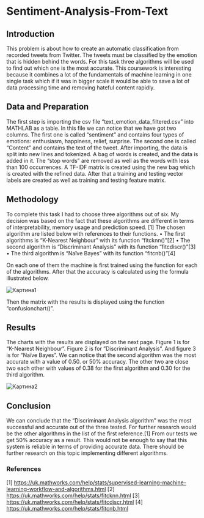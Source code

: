# Sentiment-Analysis-From-Text

## Introduction

This problem is about how to create an automatic classification from recorded tweets from Twitter. The tweets must be classified by the emotion that is hidden behind the words. For this task three algorithms will be used to find out which one is the most accurate. This coursework is interesting because it combines a lot of the fundamentals of machine learning in one single task which if it was in bigger scale it would be able to save a lot of data processing time and removing hateful content rapidly. 


## Data and Preparation

The first step is importing the csv file “text_emotion_data_filtered.csv” into MATHLAB as a table. In this file we can notice that we have got two columns. The first one is called “sentiment” and contains four types of emotions: enthusiasm, happiness, relief, surprise. The second one is called “Content” and contains the text of the tweet. 
After importing, the data is split into new lines and tokenized. A bag of words is created, and the data is added in it. The “stop words” are removed as well as the words with less than 100 occurrences. A TF-IDF matrix is created using the new bag which is created with the refined data. After that a training and testing vector labels are created as well as training and testing feature matrix. 


## Methodology

To complete this task I had to choose three algorithms out of six. My decision was based on the fact that these algorithms are different in terms of interpretability, memory usage and prediction speed. [1] The chosen algorithm are listed below with references to their functions.
•	The first algorithms is “K-Nearest Neighbour” with its function “fitcknn()”[2] 
•	The second algorithm is “Discriminant Analysis” with its function “fitcdiscr()”[3]
•	The third algorithm is “Naïve Bayes” with its function “fitcnb()”[4]

On each one of them the machine is first trained using the function for each of the algorithms. After that the accuracy is calculated using the formula illustrated below. 

![Картина1](https://github.com/DarinGeorgievBulgaria/Sentiment-Analysis-From-Text/assets/95240962/587ae502-a2fe-4bf8-8100-ec2558e9ff3e)
 
Then the matrix with the results is displayed using the function “confusionchart()”.


## Results
The charts with the results are displayed on the next page. Figure 1 is for “K-Nearest Neighbour”. Figure 2 is for ”Discriminant Analysis”. And figure 3 is for “Naïve Bayes”. We can notice that the second algorithm was the most accurate with a value of 0.50. or 50% accuracy. The other two are close two each other with values of 0.38 for the first algorithm and 0.30 for the third algorithm.

![Картина2](https://github.com/DarinGeorgievBulgaria/Sentiment-Analysis-From-Text/assets/95240962/bcf081f6-4c8e-40e0-833c-7a458c5a4601)
 
## Conclusion

We can conclude that the “Discriminant Analysis algorithm” was the most successful and accurate out of the three tested. For further research would be the other algorithms in the list of the first reference.[1] From our tests we get 50% accuracy as a result. This would not be enough to say that this system is reliable in terms of providing accurate data. There should be further research on this topic implementing different algorithms.


### References

[1] https://uk.mathworks.com/help/stats/supervised-learning-machine-learning-workflow-and-algorithms.html
[2] https://uk.mathworks.com/help/stats/fitcknn.html
[3] https://uk.mathworks.com/help/stats/fitcdiscr.html
[4] https://uk.mathworks.com/help/stats/fitcnb.html



